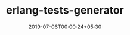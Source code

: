 ---
title: "erlang-tests-generator"
date: 2019-07-06T00:00:24+05:30
type: "organisations"
org_name: "exercism"
repo_desc: "NA"
repo_link: https://github.com/exercism/erlang-tests-generator
---